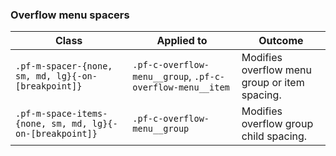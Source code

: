 ### Overflow menu spacers
| Class | Applied to | Outcome |
| -- | -- | -- |
| `.pf-m-spacer-{none, sm, md, lg}{-on-[breakpoint]}` | `.pf-c-overflow-menu__group`, `.pf-c-overflow-menu__item` | Modifies overflow menu group or item spacing. |
| `.pf-m-space-items-{none, sm, md, lg}{-on-[breakpoint]}` | `.pf-c-overflow-menu__group` | Modifies overflow group child spacing. |
